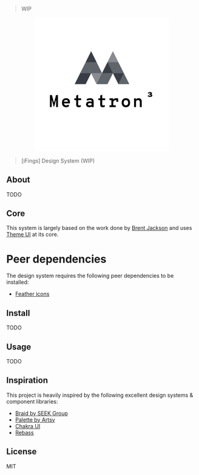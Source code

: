 > WIP

<div align="center">
    <img src="logo.png" alt="Metatron³" width="70%">
</div>

> [iFings] Design System (WIP)

## About

TODO

## Core

This system is largely based on the work done by [Brent Jackson](https://github.com/jxnblk) and uses [Theme UI](https://github.com/system-ui/theme-ui) at its core.

# Peer dependencies

The design system requires the following peer dependencies to be installed:

- [Feather icons](https://github.com/feathericons/react-feather)

## Install

TODO

## Usage

TODO

## Inspiration

This project is heavily inspired by the following excellent design systems & component libraries:

- [Braid by SEEK Group](https://github.com/seek-oss/braid-design-system)
- [Palette by Artsy](https://palette.artsy.net/)
- [Chakra UI](https://chakra-ui.com/)
- [Rebass](https://rebassjs.org/)

## License

MIT

